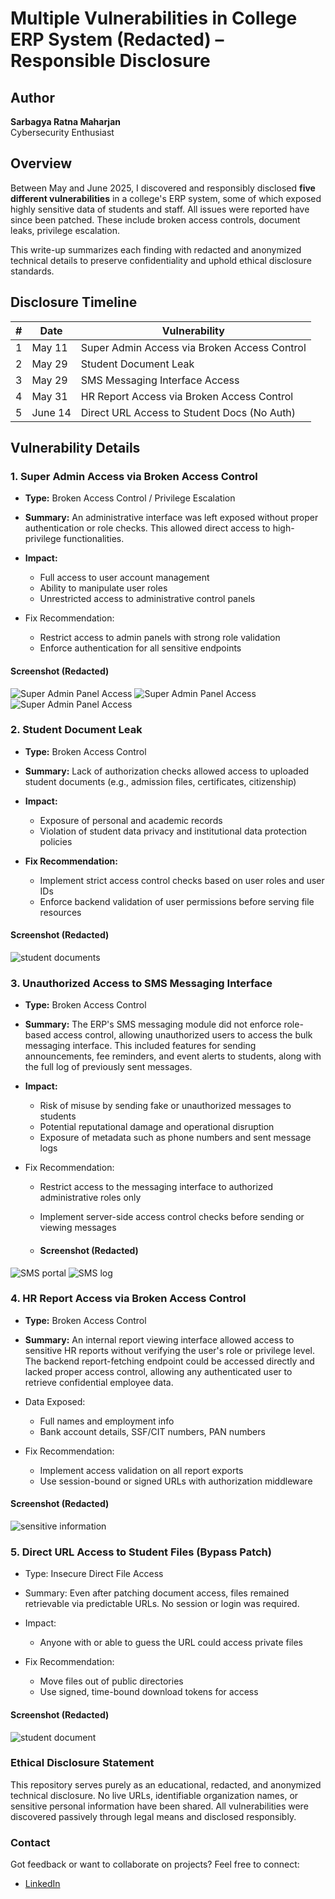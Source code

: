 # Multiple Vulnerabilities in College ERP System (Redacted) – Responsible Disclosure

## Author
**Sarbagya Ratna Maharjan**  
Cybersecurity Enthusiast

## Overview

Between May and June 2025, I discovered and responsibly disclosed **five different vulnerabilities** in a college's ERP system, some of which exposed highly sensitive data of students and staff. All issues were reported have since been patched. These include broken access controls, document leaks, privilege escalation.

This write-up summarizes each finding with redacted and anonymized technical details to preserve confidentiality and uphold ethical disclosure standards.


## Disclosure Timeline

| # | Date       | Vulnerability                                 |
|---|------------|-----------------------------------------------|
| 1 | May 11     | Super Admin Access via Broken Access Control  |
| 2 | May 29     |Student Document Leak|
| 3 | May 29     |SMS Messaging Interface Access                       |
| 4 | May 31     | HR Report Access via Broken Access Control    |
| 5 | June 14    | Direct URL Access to Student Docs (No Auth)   |



## Vulnerability Details

### 1. Super Admin Access via Broken Access Control

- **Type:** Broken Access Control / Privilege Escalation

- **Summary:** An administrative interface was left exposed without proper authentication or role checks. This allowed direct access to high-privilege functionalities.

- **Impact:**

  - Full access to user account management
  - Ability to manipulate user roles
  - Unrestricted access to administrative control panels

- Fix Recommendation:

  - Restrict access to admin panels with strong role validation
  - Enforce authentication for all sensitive endpoints

#### Screenshot (Redacted)
![Super Admin Panel Access](screenshots/1.png)
![Super Admin Panel Access](screenshots/2.png)
![Super Admin Panel Access](screenshots/3.png)

### 2. Student Document Leak
- **Type:** Broken Access Control
  
- **Summary:** Lack of authorization checks allowed access to uploaded student documents (e.g., admission files, certificates, citizenship)  
 
    
- **Impact:**
  
  - Exposure of personal and academic records  
  - Violation of student data privacy and institutional data protection policies
    
- **Fix Recommendation:**
  
  - Implement strict access control checks based on user roles and user IDs
  - Enforce backend validation of user permissions before serving file resources

#### Screenshot (Redacted)
![student documents](screenshots/stddtl.png)


### 3. Unauthorized Access to SMS Messaging Interface

- **Type:** Broken Access Control

- **Summary:** The ERP's SMS messaging module did not enforce role-based access control, allowing unauthorized users to access the bulk messaging interface. This included features for sending announcements, fee reminders, and event alerts to students, along with the full log of previously sent messages.

- **Impact:**

  - Risk of misuse by sending fake or unauthorized messages to students
  - Potential reputational damage and operational disruption
  - Exposure of metadata such as phone numbers and sent message logs

- Fix Recommendation:
  - Restrict access to the messaging interface to authorized administrative roles only
  - Implement server-side access control checks before sending or viewing messages
 
  - #### Screenshot (Redacted)
 ![SMS portal](screenshots/4.png)
![SMS log](screenshots/5.png)




### 4. HR Report Access via Broken Access Control
- **Type:** Broken Access Control

- **Summary:** An internal report viewing interface allowed access to sensitive HR reports without verifying the user's role or privilege level. The backend report-fetching endpoint could be accessed directly and lacked proper access control, allowing any authenticated user to retrieve confidential employee data.

- Data Exposed:

  - Full names and employment info
  - Bank account details, SSF/CIT numbers, PAN numbers

- Fix Recommendation:

  - Implement access validation on all report exports
  - Use session-bound or signed URLs with authorization middleware
#### Screenshot (Redacted)
![sensitive information](screenshots/6.png)

### 5. Direct URL Access to Student Files (Bypass Patch)

- Type: Insecure Direct File Access

- Summary: Even after patching document access, files remained retrievable via predictable URLs. No session or login was required.

- Impact:

  - Anyone with or able to guess the URL could access private files

- Fix Recommendation:

  - Move files out of public directories
  - Use signed, time-bound download tokens for access

#### Screenshot (Redacted)
![student document](screenshots/7.png)

### Ethical Disclosure Statement

This repository serves purely as an educational, redacted, and anonymized technical disclosure. No live URLs, identifiable organization names, or sensitive personal information have been shared. All vulnerabilities were discovered passively through legal means and disclosed responsibly.

### Contact

Got feedback or want to collaborate on projects? Feel free to connect:
- [LinkedIn](https://www.linkedin.com/in/sarbagya-maharjan-68409222b/) 
